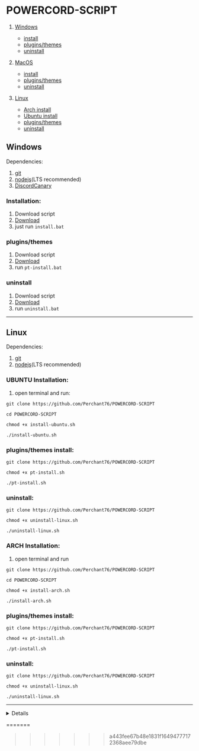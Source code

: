 # POWERCORD-SCRIPT
1. [Windows](Windows)
    - [install]()
    - [plugins/themes]()
    - [uninstall]() 
2. [MacOS]()
    - [install]()
    - [plugins/themes]()
    - [uninstall]()

3. [Linux]()
    - [Arch install]()
    - [Ubuntu install]()
    - [plugins/themes]()
    - [uninstall]()
## Windows
Dependencies:
1. [git](https://git-scm.com/downloads)
2. [nodejs](https://nodejs.org)(LTS recommended)
3. [DiscordCanary](https://discord.com/api/download/canary?platform=win)

### Installation:
1. Download script
2. [Download]()
2. just run `install.bat`

### plugins/themes
1. Download script
2. [Download]()
3. run `pt-install.bat`
### uninstall
1. Download script
2. [Download]()
3. run `uninstall.bat`
---
## Linux
Dependencies:
1. [git](https://git-scm.com/downloads)
2. [nodejs](https://nodejs.org)(LTS recommended)

### UBUNTU Installation:
1. open terminal and run:

`git clone https://github.com/Perchant76/POWERCORD-SCRIPT`

`cd POWERCORD-SCRIPT`

`chmod +x install-ubuntu.sh`

`./install-ubuntu.sh`
### plugins/themes install:

`git clone https://github.com/Perchant76/POWERCORD-SCRIPT`

`chmod +x pt-install.sh`

`./pt-install.sh`
### uninstall: 

`git clone https://github.com/Perchant76/POWERCORD-SCRIPT`

`chmod +x uninstall-linux.sh`

`./uninstall-linux.sh`
### ARCH Installation:
1. open terminal and run

`git clone https://github.com/Perchant76/POWERCORD-SCRIPT`

`cd POWERCORD-SCRIPT`

`chmod +x install-arch.sh`

`./install-arch.sh`
### plugins/themes install:

`git clone https://github.com/Perchant76/POWERCORD-SCRIPT`

`chmod +x pt-install.sh`

`./pt-install.sh`
### uninstall: 

`git clone https://github.com/Perchant76/POWERCORD-SCRIPT`

`chmod +x uninstall-linux.sh`

`./uninstall-linux.sh`

---
<details>
<sumarry>## MacOS </summary>
<br>
Dependencies:
1. [git](https://git-scm.com/downloads)
2. [nodejs](https://nodejs.org)(LTS recommended)
3. [DiscordCanary](https://discord.com/api/download/canary?platform=osx)

### Installation: 
1. Download script
2. [Download]()
3. run `install-mac.sh`
<<<<<<< HEAD
### plugins/themes install:
1. download plugins
### uninstall: 
1. download uninstall script
2. [Download]()
3. run `uninstall-mac.sh`
4. done!
</details>


=======
>>>>>>> a443fee67b48e1831f16494777172368aee79dbe
